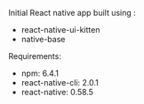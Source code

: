 Initial React native app built using :


- react-native-ui-kitten
- native-base

Requirements:

- npm: 6.4.1
- react-native-cli: 2.0.1
- react-native: 0.58.5